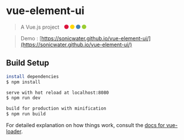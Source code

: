 # vue-element-ui

> A Vue.js project <svg width="72" height="12"><g id="to-sun"><circle fill="crimson" r="6" cx="16" cy="6"></circle> <circle fill="gold" r="6" cx="32" cy="6"></circle> <circle fill="steelblue" r="6" cx="48" cy="6"></circle> <circle fill="yellowgreen" r="6" cx="64" cy="6"></circle></g></svg>

> Demo : [https://sonicwater.github.io/vue-element-ui/](https://sonicwater.github.io/vue-element-ui/)

## Build Setup

``` bash
install dependencies
$ npm install

serve with hot reload at localhost:8080
$ npm run dev

build for production with minification
$ npm run build
```

For detailed explanation on how things work, consult the [docs for vue-loader](http://vuejs.github.io/vue-loader).
